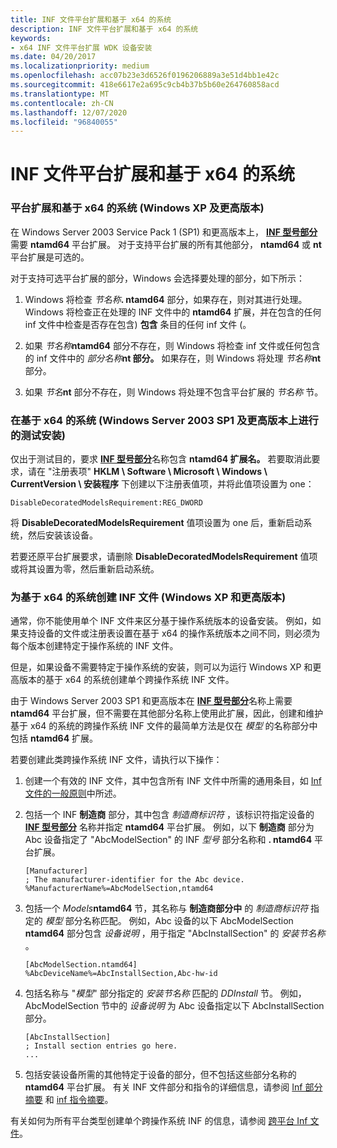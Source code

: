 ```yaml
---
title: INF 文件平台扩展和基于 x64 的系统
description: INF 文件平台扩展和基于 x64 的系统
keywords:
- x64 INF 文件平台扩展 WDK 设备安装
ms.date: 04/20/2017
ms.localizationpriority: medium
ms.openlocfilehash: acc07b23e3d6526f0196206889a3e51d4bb1e42c
ms.sourcegitcommit: 418e6617e2a695c9cb4b37b5b60e264760858acd
ms.translationtype: MT
ms.contentlocale: zh-CN
ms.lasthandoff: 12/07/2020
ms.locfileid: "96840055"
---
```

# <a name="inf-file-platform-extensions-and-x64-based-systems"></a>INF 文件平台扩展和基于 x64 的系统


### <a name="platform-extensions-and-x64-based-systems-windows-xp-and-later"></a><a href="" id="platform-extensions-and-x64-based-systems--windows-xp-and-later-"></a> 平台扩展和基于 x64 的系统 (Windows XP 及更高版本) 

在 Windows Server 2003 Service Pack 1 (SP1) 和更高版本上， [**INF 型号部分**](inf-models-section.md)需要 **ntamd64** 平台扩展。 对于支持平台扩展的所有其他部分， **ntamd64** 或 **nt** 平台扩展是可选的。

对于支持可选平台扩展的部分，Windows 会选择要处理的部分，如下所示：

1. Windows 将检查 <em>节名称</em>**. ntamd64** 部分，如果存在，则对其进行处理。 Windows 将检查正在处理的 INF 文件中的 **ntamd64** 扩展，并在包含的任何 inf 文件中检查是否存在包含) **包含** 条目的任何 inf 文件 (。

2. 如果 <em>节名称</em>**ntamd64** 部分不存在，则 Windows 将检查 inf 文件或任何包含的 inf 文件中的 <em>部分名称</em>**nt 部分。** 如果存在，则 Windows 将处理 <em>节名称</em>**nt** 部分。

3. 如果 <em>节名</em>**nt** 部分不存在，则 Windows 将处理不包含平台扩展的 *节名称* 节。

### <a name="testing-installation-on-x64-based-systems-windows-server-2003-sp1-and-later"></a><a href="" id="testing-installation-on-x64-based-systems--windows-server-2003-sp1-and"></a> 在基于 x64 的系统 (Windows Server 2003 SP1 及更高版本上进行的测试安装) 

仅出于测试目的，要求 [**INF 型号部分**](inf-models-section.md)名称包含 **ntamd64 扩展名。** 若要取消此要求，请在 "注册表项" **HKLM \\ Software \\ Microsoft \\ Windows \\ CurrentVersion \\ 安装程序** 下创建以下注册表值项，并将此值项设置为 one：

```inf
DisableDecoratedModelsRequirement:REG_DWORD
```

将 **DisableDecoratedModelsRequirement** 值项设置为 one 后，重新启动系统，然后安装该设备。

若要还原平台扩展要求，请删除 **DisableDecoratedModelsRequirement** 值项或将其设置为零，然后重新启动系统。

### <a name="creating-inf-files-for-x64-based-systems-windows-xp-and-later"></a><a href="" id="creating-inf-files-for-x64-based-systems--windows-xp-and-later-"></a> 为基于 x64 的系统创建 INF 文件 (Windows XP 和更高版本) 

通常，你不能使用单个 INF 文件来区分基于操作系统版本的设备安装。 例如，如果支持设备的文件或注册表设置在基于 x64 的操作系统版本之间不同，则必须为每个版本创建特定于操作系统的 INF 文件。

但是，如果设备不需要特定于操作系统的安装，则可以为运行 Windows XP 和更高版本的基于 x64 的系统创建单个跨操作系统 INF 文件。

由于 Windows Server 2003 SP1 和更高版本在 [**INF 型号部分**](inf-models-section.md)名称上需要 **ntamd64** 平台扩展，但不需要在其他部分名称上使用此扩展，因此，创建和维护基于 x64 的系统的跨操作系统 INF 文件的最简单方法是仅在 *模型* 的名称部分中包括 **ntamd64** 扩展。

若要创建此类跨操作系统 INF 文件，请执行以下操作：

1. 创建一个有效的 INF 文件，其中包含所有 INF 文件中所需的通用条目，如 [Inf 文件的一般原则](general-guidelines-for-inf-files.md)中所述。

2. 包括一个 INF **制造商** 部分，其中包含 *制造商标识符* ，该标识符指定设备的 [**INF 型号部分**](inf-models-section.md) 名称并指定 **ntamd64** 平台扩展。 例如，以下 **制造商** 部分为 Abc 设备指定了 "AbcModelSection" 的 INF *型号* 部分名称和 **. ntamd64** 平台扩展。

   ```inf
   [Manufacturer]
   ; The manufacturer-identifier for the Abc device.
   %ManufacturerName%=AbcModelSection,ntamd64
   ```

3. 包括一个 <em>Models</em>**ntamd64** 节，其名称与 **制造商部分中** 的 *制造商标识符* 指定的 *模型* 部分名称匹配。 例如，Abc 设备的以下 AbcModelSection <strong>ntamd64</strong> 部分包含 *设备说明* ，用于指定 "AbcInstallSection" 的 *安装节名称* 。

   ```inf
   [AbcModelSection.ntamd64]
   %AbcDeviceName%=AbcInstallSection,Abc-hw-id
   ```

4. 包括名称与 "*模型*" 部分指定的 *安装节名称* 匹配的 *DDInstall* 节。 例如，AbcModelSection 节中的 *设备说明* 为 Abc 设备指定以下 AbcInstallSection 部分。

   ```inf
   [AbcInstallSection]
   ; Install section entries go here.
   ...
   ```

5. 包括安装设备所需的其他特定于设备的部分，但不包括这些部分名称的 **ntamd64** 平台扩展。 有关 INF 文件部分和指令的详细信息，请参阅 [Inf 部分摘要](summary-of-inf-sections.md) 和 [inf 指令摘要](summary-of-inf-directives.md)。

有关如何为所有平台类型创建单个跨操作系统 INF 的信息，请参阅 [跨平台 Inf 文件](cross-platform-inf-files.md)。

 

 





